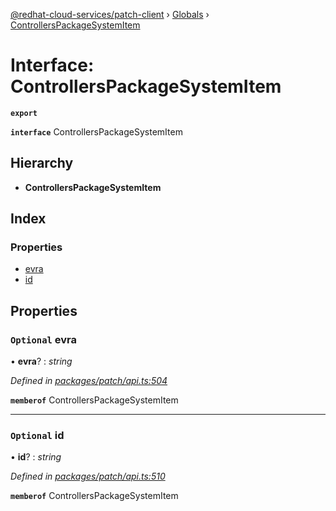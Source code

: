 [@redhat-cloud-services/patch-client](../README.md) › [Globals](../globals.md) › [ControllersPackageSystemItem](controllerspackagesystemitem.md)

# Interface: ControllersPackageSystemItem

**`export`** 

**`interface`** ControllersPackageSystemItem

## Hierarchy

* **ControllersPackageSystemItem**

## Index

### Properties

* [evra](controllerspackagesystemitem.md#optional-evra)
* [id](controllerspackagesystemitem.md#optional-id)

## Properties

### `Optional` evra

• **evra**? : *string*

*Defined in [packages/patch/api.ts:504](https://github.com/RedHatInsights/javascript-clients/blob/c57690c/packages/patch/api.ts#L504)*

**`memberof`** ControllersPackageSystemItem

___

### `Optional` id

• **id**? : *string*

*Defined in [packages/patch/api.ts:510](https://github.com/RedHatInsights/javascript-clients/blob/c57690c/packages/patch/api.ts#L510)*

**`memberof`** ControllersPackageSystemItem
